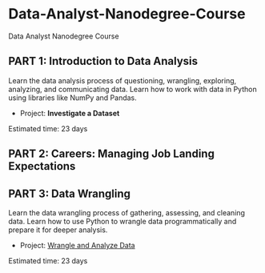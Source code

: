# Data-Analyst-Nanodegree-Course
Data Analyst Nanodegree Course

## PART 1: Introduction to Data Analysis

Learn the data analysis process of questioning, wrangling, exploring, analyzing, and communicating data. Learn how to work with data in Python using libraries like NumPy and Pandas.

* Project: **Investigate a Dataset**

Estimated time: 23 days

## PART 2: Careers: Managing Job Landing Expectations

## PART 3: Data Wrangling

Learn the data wrangling process of gathering, assessing, and cleaning data. Learn how to use Python to wrangle data programmatically and prepare it for deeper analysis.

* Project: [Wrangle and Analyze Data](https://nbviewer.org/github/Ekeopara-Praise/Data-Analyst-Nanodegree-Course/blob/master/PART%203%20Data%20Wrangling/Project%202/wrangle_report.html)

Estimated time: 23 days
